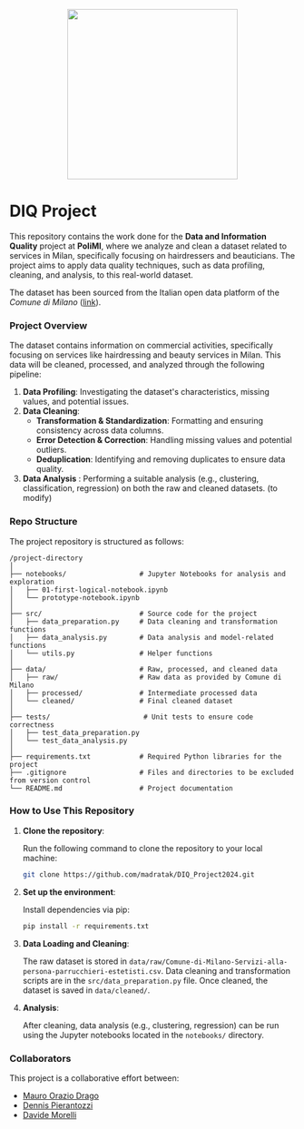 <p align="center">
  <img src="https://upload.wikimedia.org/wikipedia/it/b/be/Logo_Politecnico_Milano.png" width="300"/>
</p>

# DIQ Project

This repository contains the work done for the **Data and Information Quality** project at **PoliMI**, where we analyze and clean a dataset related to services in Milan, specifically focusing on hairdressers and beauticians. The project aims to apply data quality techniques, such as data profiling, cleaning, and analysis, to this real-world dataset.

The dataset has been sourced from the Italian open data platform of the *Comune di Milano* ([link](http://www.datiopen.it/it/opendata/Comune_di_Milano_Esercizi_commerciali_Servizi_alla_persona_parrucchieri_estetisti_
)).

### Project Overview

The dataset contains information on commercial activities, specifically focusing on services like hairdressing and beauty services in Milan. This data will be cleaned, processed, and analyzed through the following pipeline:

1. **Data Profiling**: Investigating the dataset's characteristics, missing values, and potential issues.
2. **Data Cleaning**:
   - **Transformation & Standardization**: Formatting and ensuring consistency across data columns.
   - **Error Detection & Correction**: Handling missing values and potential outliers.
   - **Deduplication**: Identifying and removing duplicates to ensure data quality.
3. **Data Analysis** : Performing a suitable analysis (e.g., clustering, classification, regression) on both the raw and cleaned datasets. (to modify)

### Repo Structure

The project repository is structured as follows:

```
/project-directory
│
├── notebooks/                  # Jupyter Notebooks for analysis and exploration
│   ├── 01-first-logical-notebook.ipynb
│   └── prototype-notebook.ipynb
│
├── src/                        # Source code for the project
│   ├── data_preparation.py     # Data cleaning and transformation functions
│   ├── data_analysis.py        # Data analysis and model-related functions
│   └── utils.py                # Helper functions
│
├── data/                       # Raw, processed, and cleaned data
│   ├── raw/                    # Raw data as provided by Comune di Milano
│   ├── processed/              # Intermediate processed data
│   └── cleaned/                # Final cleaned dataset
│
├── tests/                       # Unit tests to ensure code correctness
│   ├── test_data_preparation.py
│   └── test_data_analysis.py
│
├── requirements.txt            # Required Python libraries for the project
├── .gitignore                  # Files and directories to be excluded from version control
└── README.md                   # Project documentation
```

### How to Use This Repository

1. **Clone the repository**:

   Run the following command to clone the repository to your local machine:
   ```bash
   git clone https://github.com/madratak/DIQ_Project2024.git

2. **Set up the environment**:

   Install dependencies via pip:
   
   ```bash
   pip install -r requirements.txt

3. **Data Loading and Cleaning**:

   The raw dataset is stored in ```data/raw/Comune-di-Milano-Servizi-alla-persona-parrucchieri-estetisti.csv```.
   Data cleaning and transformation scripts are in the ```src/data_preparation.py``` file.
   Once cleaned, the dataset is saved in ```data/cleaned/```.

4. **Analysis**:

   After cleaning, data analysis (e.g., clustering, regression) can be run using the Jupyter notebooks located in the ```notebooks/``` directory.

### Collaborators

This project is a collaborative effort between:

- [Mauro Orazio Drago](https://github.com/madratak)
- [Dennis Pierantozzi](https://github.com/DennisPierantozzi)
- [Davide Morelli](https://github.com/DavideMorelli)
